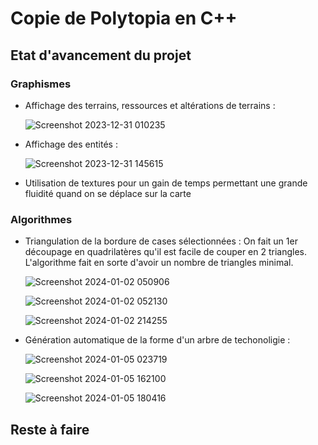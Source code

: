 # Copie de Polytopia en C++
## Etat d'avancement du projet
### Graphismes
- Affichage des terrains, ressources et altérations de terrains :

  ![Screenshot 2023-12-31 010235](https://github.com/user-attachments/assets/94aca1bb-80b0-42f7-9185-6ce55d3c4d38)

- Affichage des entités :
  
  ![Screenshot 2023-12-31 145615](https://github.com/user-attachments/assets/c14b2389-b4c6-4bd3-93d9-6249afcb37e1)

- Utilisation de textures pour un gain de temps permettant une grande fluidité quand on se déplace sur la carte

### Algorithmes
- Triangulation de la bordure de cases sélectionnées :
  On fait un 1er découpage en quadrilatères qu'il est facile de couper en 2 triangles. L'algorithme fait en sorte d'avoir un nombre de triangles minimal.
   
  ![Screenshot 2024-01-02 050906](https://github.com/user-attachments/assets/421c77eb-9369-44c4-9f57-33944007124c)
  
  ![Screenshot 2024-01-02 052130](https://github.com/user-attachments/assets/5828887b-15f2-46c7-900a-f9a1fd5c1bb0)

  ![Screenshot 2024-01-02 214255](https://github.com/user-attachments/assets/96bbb598-7581-4cdb-8fee-dac86a7a80de)

- Génération automatique de la forme d'un arbre de techonoligie :

  ![Screenshot 2024-01-05 023719](https://github.com/user-attachments/assets/e74acd6b-98e1-4d39-af07-51451eb18be9)

  ![Screenshot 2024-01-05 162100](https://github.com/user-attachments/assets/9de21fb5-a50a-4038-805d-a63424a22dde)

  ![Screenshot 2024-01-05 180416](https://github.com/user-attachments/assets/b9eecf70-fd36-4a4c-a5fa-728c47609336)



## Reste à faire
